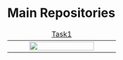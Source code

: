 # Main Repositories

<table>
    <thead>
        <tr>
<td align="center" width="25%"><a href="https://github.com/AGhaith/SICProjects/blob/main/README.md">         Task1    </a></td>
        </tr>
    </thead>
    <tbody>
        <tr>
<td align="center"><a href="https://github.com/AGhaith/SICProjects/blob/main/README.md">        <img src="/logos/Samsung-Innovation-Campus-Project.png"          width="80%"></img></a></td>
        </tr>
    </tbody>
</table>
</table>
